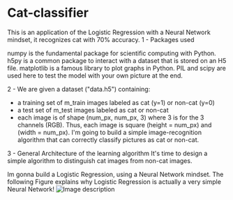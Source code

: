 # Cat-classifier
This is an application of the Logistic Regression with  a Neural Network mindset, it recognizes cat with 70% accuracy.
1 - Packages used 

numpy is the fundamental package for scientific computing with Python.
h5py is a common package to interact with a dataset that is stored on an H5 file.
matplotlib is a famous library to plot graphs in Python.
PIL and scipy are used here to test the model with your own picture at the end.

2 - We are given a dataset ("data.h5") containing:

- a training set of m_train images labeled as cat (y=1) or non-cat (y=0)
- a test set of m_test images labeled as cat or non-cat
- each image is of shape (num_px, num_px, 3) where 3 is for the 3 channels (RGB). Thus, each image is square (height = num_px) and (width = num_px).
I'm going to build a simple image-recognition algorithm that can correctly classify pictures as cat or non-cat.


3 - General Architecture of the learning algorithm
It's time to design a simple algorithm to distinguish cat images from non-cat images.

Im gonna build a Logistic Regression, using a Neural Network mindset. The following Figure explains why Logistic Regression is actually a very simple Neural Network!
![Image description](https://github.com/chifaabouguila/Cat-classifier/issues/1#issuecomment-539100145)
